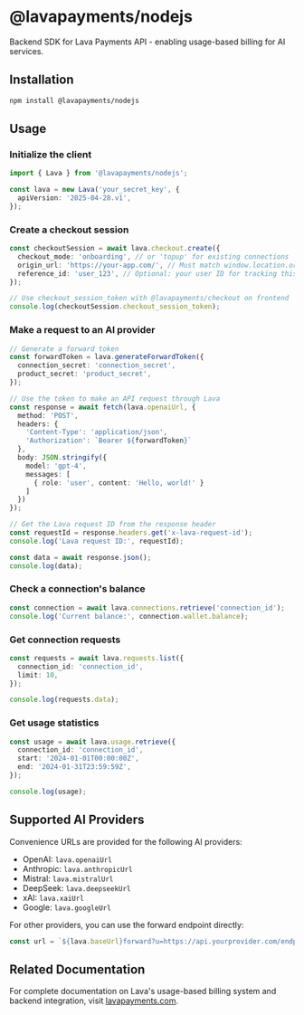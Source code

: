 # @lavapayments/nodejs

Backend SDK for Lava Payments API - enabling usage-based billing for AI services.

## Installation

```bash
npm install @lavapayments/nodejs
```

## Usage

### Initialize the client

```typescript
import { Lava } from '@lavapayments/nodejs';

const lava = new Lava('your_secret_key', {
  apiVersion: '2025-04-28.v1',
});
```

### Create a checkout session

```typescript
const checkoutSession = await lava.checkout.create({
  checkout_mode: 'onboarding', // or 'topup' for existing connections
  origin_url: 'https://your-app.com/', // Must match window.location.origin where checkout will be opened
  reference_id: 'user_123', // Optional: your user ID for tracking this connection
});

// Use checkout_session_token with @lavapayments/checkout on frontend
console.log(checkoutSession.checkout_session_token);
```

### Make a request to an AI provider

```typescript
// Generate a forward token
const forwardToken = lava.generateForwardToken({
  connection_secret: 'connection_secret',
  product_secret: 'product_secret',
});

// Use the token to make an API request through Lava
const response = await fetch(lava.openaiUrl, {
  method: 'POST',
  headers: {
    'Content-Type': 'application/json',
    'Authorization': `Bearer ${forwardToken}`
  },
  body: JSON.stringify({
    model: 'gpt-4',
    messages: [
      { role: 'user', content: 'Hello, world!' }
    ]
  })
});

// Get the Lava request ID from the response header
const requestId = response.headers.get('x-lava-request-id');
console.log('Lava request ID:', requestId);

const data = await response.json();
console.log(data);
```

### Check a connection's balance

```typescript
const connection = await lava.connections.retrieve('connection_id');
console.log('Current balance:', connection.wallet.balance);
```

### Get connection requests

```typescript
const requests = await lava.requests.list({
  connection_id: 'connection_id',
  limit: 10,
});

console.log(requests.data);
```

### Get usage statistics

```typescript
const usage = await lava.usage.retrieve({
  connection_id: 'connection_id',
  start: '2024-01-01T00:00:00Z',
  end: '2024-01-31T23:59:59Z',
});

console.log(usage);
```

## Supported AI Providers

Convenience URLs are provided for the following AI providers:

- OpenAI: `lava.openaiUrl`
- Anthropic: `lava.anthropicUrl`
- Mistral: `lava.mistralUrl`
- DeepSeek: `lava.deepseekUrl`
- xAI: `lava.xaiUrl`
- Google: `lava.googleUrl`

For other providers, you can use the forward endpoint directly:

```typescript
const url = `${lava.baseUrl}forward?u=https://api.yourprovider.com/endpoint`;
```

## Related Documentation

For complete documentation on Lava's usage-based billing system and backend integration, visit [lavapayments.com](https://www.lavapayments.com).